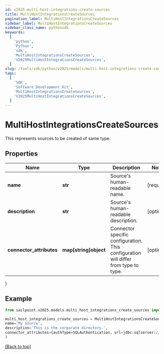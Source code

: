 ```yaml
---
id: v2025-multi-host-integrations-create-sources
title: MultiHostIntegrationsCreateSources
pagination_label: MultiHostIntegrationsCreateSources
sidebar_label: MultiHostIntegrationsCreateSources
sidebar_class_name: pythonsdk
keywords:
  [
    'python',
    'Python',
    'sdk',
    'MultiHostIntegrationsCreateSources',
    'V2025MultiHostIntegrationsCreateSources',
  ]
slug: /tools/sdk/python/v2025/models/multi-host-integrations-create-sources
tags:
  [
    'SDK',
    'Software Development Kit',
    'MultiHostIntegrationsCreateSources',
    'V2025MultiHostIntegrationsCreateSources',
  ]
---
```


# MultiHostIntegrationsCreateSources

This represents sources to be created of same type.

## Properties

| Name | Type | Description | Notes |
| --- | --- | --- | --- |
| **name** | **str** | Source's human-readable name. | [required] |
| **description** | **str** | Source's human-readable description. | [optional] |
| **connector_attributes** | **map[string]object** | Connector specific configuration. This configuration will differ from type to type. | [optional] |

}

## Example

```python
from sailpoint.v2025.models.multi_host_integrations_create_sources import MultiHostIntegrationsCreateSources

multi_host_integrations_create_sources = MultiHostIntegrationsCreateSources(
name='My Source',
description='This is the corporate directory.',
connector_attributes={authType=SQLAuthentication, url=jdbc:sqlserver://178.18.41.118:1433, user=username, driverClass=com.microsoft.sqlserver.jdbc.SQLServerDriver, maxSourcesPerAggGroup=10, maxAllowedSources=300}
)

```

[[Back to top]](#)
